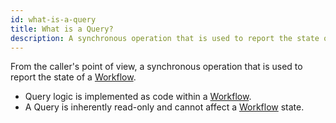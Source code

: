 ```yaml
---
id: what-is-a-query
title: What is a Query?
description: A synchronous operation that is used to report the state of a Workflow
---
```


From the caller's point of view, a synchronous operation that is used to report the state of a [Workflow](#workflow).

- Query logic is implemented as code within a [Workflow](#workflow).
- A Query is inherently read-only and cannot affect a [Workflow](#workflow) state.
